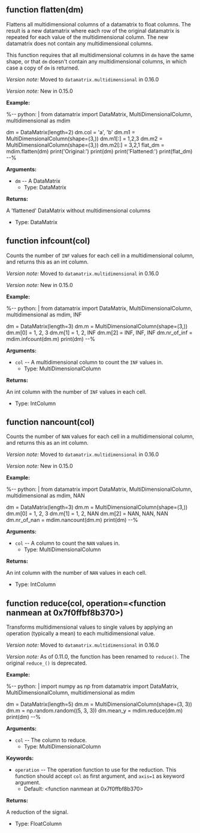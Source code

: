 <div class=" YAMLDoc" id="" markdown="1">

 

<div class="FunctionDoc YAMLDoc" id="flatten" markdown="1">

## function __flatten__\(dm\)

Flattens all multidimensional columns of a datamatrix to float columns.
The result is a new datamatrix where each row of the original
datamatrix is repeated for each value of the multidimensional column.
The new datamatrix does not contain any multidimensional columns.

This function requires that all multidimensional columns in `dm` have
the same shape, or that `dm` doesn't contain any multidimensional
columns, in which case a copy of `dm` is returned.

*Version note:* Moved to `datamatrix.multidimensional` in 0.16.0

*Version note:* New in 0.15.0

__Example:__

%--
python: |
 from datamatrix import DataMatrix, MultiDimensionalColumn,              multidimensional as mdim

 dm = DataMatrix(length=2)
 dm.col = 'a', 'b'
 dm.m1 = MultiDimensionalColumn(shape=(3,))
 dm.m1[:] = 1,2,3
 dm.m2 = MultiDimensionalColumn(shape=(3,))
 dm.m2[:] = 3,2,1
 flat_dm = mdim.flatten(dm)
 print('Original:')
 print(dm)
 print('Flattened:')
 print(flat_dm)
--%

__Arguments:__

- `dm` -- A DataMatrix
	- Type: DataMatrix

__Returns:__

A 'flattened' DataMatrix without multidimensional columns

- Type: DataMatrix

</div>

<div class="FunctionDoc YAMLDoc" id="infcount" markdown="1">

## function __infcount__\(col\)

Counts the number of `INF` values for each cell in a multidimensional
column, and returns this as an int column.

*Version note:* Moved to `datamatrix.multidimensional` in 0.16.0

*Version note:* New in 0.15.0

__Example:__

%--
python: |
 from datamatrix import DataMatrix, MultiDimensionalColumn,              multidimensional as mdim, INF

 dm = DataMatrix(length=3)
 dm.m = MultiDimensionalColumn(shape=(3,))
 dm.m[0] = 1, 2, 3
 dm.m[1] = 1, 2, INF
 dm.m[2] = INF, INF, INF
 dm.nr_of_inf = mdim.infcount(dm.m)
 print(dm)
--%

__Arguments:__

- `col` -- A multidimensional column to count the `INF` values in.
	- Type: MultiDimensionalColumn

__Returns:__

An int column with the number of `INF` values in each cell.

- Type: IntColumn

</div>

<div class="FunctionDoc YAMLDoc" id="nancount" markdown="1">

## function __nancount__\(col\)

Counts the number of `NAN` values for each cell in a multidimensional
column, and returns this as an int column.

*Version note:* Moved to `datamatrix.multidimensional` in 0.16.0

*Version note:* New in 0.15.0

__Example:__

%--
python: |
 from datamatrix import DataMatrix, MultiDimensionalColumn,              multidimensional as mdim, NAN

 dm = DataMatrix(length=3)
 dm.m = MultiDimensionalColumn(shape=(3,))
 dm.m[0] = 1, 2, 3
 dm.m[1] = 1, 2, NAN
 dm.m[2] = NAN, NAN, NAN
 dm.nr_of_nan = mdim.nancount(dm.m)
 print(dm)
--%

__Arguments:__

- `col` -- A column to count the `NAN` values in.
	- Type: MultiDimensionalColumn

__Returns:__

An int column with the number of `NAN` values in each cell.

- Type: IntColumn

</div>

<div class="FunctionDoc YAMLDoc" id="reduce" markdown="1">

## function __reduce__\(col, operation=<function nanmean at 0x7f0ffbf8b370>\)

Transforms multidimensional values to single values by applying an
operation (typically a mean) to each multidimensional value.

*Version note:* Moved to `datamatrix.multidimensional` in 0.16.0

*Version note:* As of 0.11.0, the function has been renamed to
`reduce()`. The original `reduce_()` is deprecated.

__Example:__

%--
python: |
 import numpy as np
 from datamatrix import DataMatrix, MultiDimensionalColumn,              multidimensional as mdim

 dm = DataMatrix(length=5)
 dm.m = MultiDimensionalColumn(shape=(3, 3))
 dm.m = np.random.random((5, 3, 3))
 dm.mean_y = mdim.reduce(dm.m)
 print(dm)
--%

__Arguments:__

- `col` -- The column to reduce.
	- Type: MultiDimensionalColumn

__Keywords:__

- `operation` -- The operation function to use for the reduction. This function should accept `col` as first argument, and `axis=1` as keyword argument.
	- Default: <function nanmean at 0x7f0ffbf8b370>

__Returns:__

A reduction of the signal.

- Type: FloatColumn

</div>

</div>

